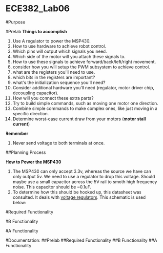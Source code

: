ECE382_Lab06
============

#Purpose


#Prelab
**Things to accomplish**

1. Use A regulator to power the MSP430.
2. How to use hardware to achieve robot control.
2. Which pins will output which signals you need.
3. Which side of the motor will you attach these signals to.
4. How to use these signals to achieve forward/back/left/right movement.
5. consider how you will setup the PWM subsystem to achieve control.
6. what are the registers you'll need to use.
7. which bits in the registers are important?
8. what's the initialization sequence you'll need?
9. Consider additional hardware you'll need (regulator, motor driver chip, decoupling capacitor).
10. How will you connect these extra parts?
11. Try to build simple commands, such as moving one motor one direction.
12. Combine simple commands to make complex ones, like just moving in a specific direction. 
13. Determine worst-case current draw from your motors (**motor stall current**)


**Remember**

1. Never send voltage to both terminals at once.  

##Planning Process

**How to Power the MSP430**
1. The MSP430 can only accept 3.3v, whereas the source we have can only output 5v.  We need to use a regulator to drop this voltage.  Should maybe use a small capacitor across the 5V rail to smoth high frequency noise.  This capacitor should be ~0.1uF.  
2. To determine how this should be hooked up, this datasheet was consulted.  It deals with [voltage regulators](http://www.ece382.com/datasheets/LD1117V33.pdf).  This schematic is used below:



#Required Functionality


#B Functionality


#A Functionality






#Documentation:
##Prelab
##Required Functionality
##B Functionality
##A Functionality
